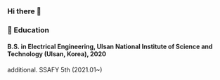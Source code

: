### Hi there 👋

### 🔭 Education
#### B.S. in Electrical Engineering, Ulsan National Institute of Science and Technology (Ulsan, Korea), 2020
additional.
SSAFY 5th (2021.01~)


<!--
**Shin-dongyun/Shin-dongyun** is a ✨ _special_ ✨ repository because its `README.md` (this file) appears on your GitHub profile.

Here are some ideas to get you started:

- 🔭 I’m currently working on 

- 🌱 I’m currently learning
# python, vue.js, react and P.S
- 👯 I’m looking to collaborate on ... 
- 🤔 I’m looking for help with ...
- 💬 Ask me about ...
- 📫 How to reach me: ...
- 😄 Pronouns: ...
- ⚡ Fun fact: ...
-->
